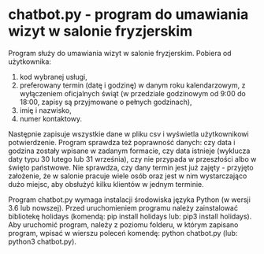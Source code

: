 # chatbot.py - program do umawiania wizyt w salonie fryzjerskim

Program służy do umawiania wizyt w salonie fryzjerskim. Pobiera od użytkownika:
1. kod wybranej usługi,
2. preferowany termin (datę i godzinę) w danym roku kalendarzowym, z wyłączeniem oficjalnych świąt (w przedziale godzinowym od 9:00 do 18:00, zapisy są przyjmowane o pełnych godzinach),
3. imię i nazwisko,
4. numer kontaktowy.

Następnie zapisuje wszystkie dane w pliku csv i wyświetla użytkownikowi potwierdzenie. 
Program sprawdza też poprawność danych: czy data i godzina zostały wpisane w zadanym formacie, czy data istnieje (wyklucza daty typu 30 lutego lub 31 września), czy nie przypada w przeszłości albo w święto państwowe. Nie sprawdza, czy dany termin jest już zajęty - przyjęto założenie, że w salonie pracuje wiele osób oraz jest w nim wystarczająco dużo miejsc, aby obsłużyć kilku klientów w jednym terminie.

Program chatbot.py wymaga instalacji środowiska języka Python (w wersji 3.6 lub nowszej). Przed uruchomieniem programu należy zainstalować bibliotekę holidays (komendą: pip install holidays lub: pip3 install holidays).
Aby uruchomić program, należy z poziomu folderu, w którym zapisano program, wpisać w wierszu poleceń komendę: python chatbot.py (lub: python3 chatbot.py).
